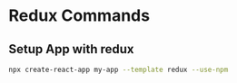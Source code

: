 # Redux Commands

## Setup App with redux

```bash
npx create-react-app my-app --template redux --use-npm
```

